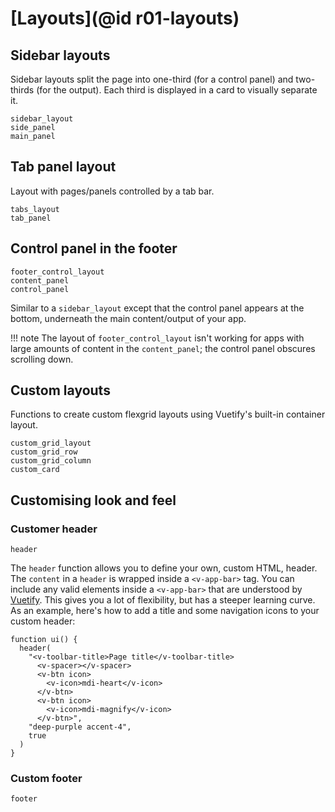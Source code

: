 # [Layouts](@id r01-layouts)

## Sidebar layouts

Sidebar layouts split the page into one-third (for a control panel) and two-thirds (for the
output). Each third is displayed in a card to visually separate it.

```@docs
sidebar_layout
side_panel
main_panel
```

## Tab panel layout

Layout with pages/panels controlled by a tab bar.

```@docs
tabs_layout
tab_panel
```

## Control panel in the footer

```@docs
footer_control_layout
content_panel
control_panel
```

Similar to a `sidebar_layout` except that the control panel appears at the bottom, underneath
the main content/output of your app.

!!! note
    The layout of `footer_control_layout` isn't working for apps with large amounts of content
    in the `content_panel`; the control panel obscures scrolling down.

## Custom layouts

Functions to create custom flexgrid layouts using Vuetify's built-in container layout.

```@docs
custom_grid_layout
custom_grid_row
custom_grid_column
custom_card
```

## Customising look and feel

### Customer header

```@docs
header
```

The `header` function allows you to define your own, custom HTML, header. The `content` in a
`header` is wrapped inside a `<v-app-bar>` tag. You can include any valid elements inside a
`<v-app-bar>` that are understood by [Vuetify](https://www.vuetifyjs.com). This gives you a
lot of flexibility, but has a steeper learning curve. As an example, here's how to add a title
and some navigation icons to your custom header:
```
function ui() {
  header(
    "<v-toolbar-title>Page title</v-toolbar-title>
      <v-spacer></v-spacer>
      <v-btn icon>
        <v-icon>mdi-heart</v-icon>
      </v-btn>
      <v-btn icon>
        <v-icon>mdi-magnify</v-icon>
      </v-btn>",
    "deep-purple accent-4",
    true  
  )
}
```

### Custom footer

```@docs
footer
```
